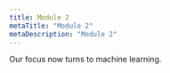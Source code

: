 ```yaml
---
title: Module 2
metaTitle: "Module 2"
metaDescription: "Module 2"
---
```


Our focus now turns to machine learning.

